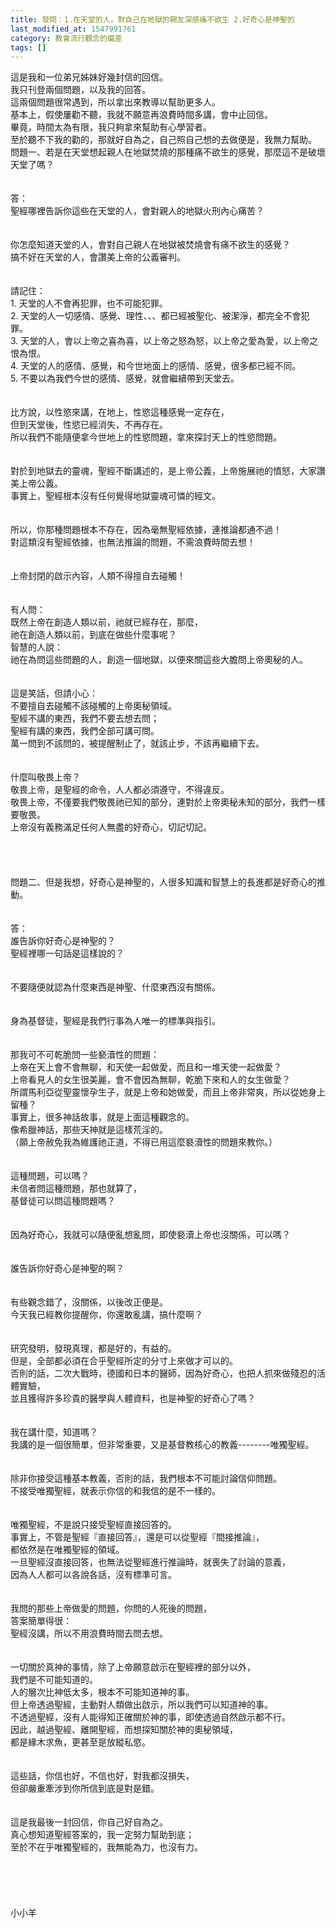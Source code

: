 ```yaml
---
title: 發問：1.在天堂的人，對自己在地獄的親友深感痛不欲生 2.好奇心是神聖的
last_modified_at: 1547991761
category: 教會流行觀念的偏差
tags: []
---
```


<p>這是我和一位弟兄姊妹好幾封信的回信。<br/>我只刊登兩個問題，以及我的回答。<br/>這兩個問題很常遇到，所以拿出來教導以幫助更多人。<br/>基本上，假使屢勸不聽，我就不願意再浪費時間多講，會中止回信。<br/>畢竟，時間太為有限，我只夠拿來幫助有心學習者。<br/>至於聽不下我的勸的，那就好自為之，自己照自己想的去做便是，我無力幫助。<br/><!--more-->問題一、若是在天堂想起親人在地獄焚燒的那種痛不欲生的感覺，那麼這不是破壞天堂了嗎？<br/><br/><br/>答：<br/>聖經哪裡告訴你這些在天堂的人，會對親人的地獄火刑內心痛苦？<br/> <br/><br/>你怎麼知道天堂的人，會對自己親人在地獄被焚燒會有痛不欲生的感覺？<br/>搞不好在天堂的人，會讚美上帝的公義審判。<br/><br/><br/>請記住：<br/>1.	天堂的人不會再犯罪，也不可能犯罪。<br/>2.	天堂的人一切感情、感覺、理性、、、都已經被聖化、被潔淨，都完全不會犯罪。<br/>3.	天堂的人，會以上帝之喜為喜，以上帝之怒為怒，以上帝之愛為愛，以上帝之恨為恨。<br/>4.	天堂的人的感情、感覺，和今世地面上的感情、感覺，很多都已經不同。<br/>5.	不要以為我們今世的感情、感覺，就會繼續帶到天堂去。<br/><br/><br/>比方說，以性慾來講，在地上，性慾這種感覺一定存在，<br/>但到天堂後，性慾已經消失，不再存在。<br/>所以我們不能隨便拿今世地上的性慾問題，拿來探討天上的性慾問題。<br/><br/><br/>對於到地獄去的靈魂，聖經不斷講述的，是上帝公義，上帝施展祂的憤怒，大家讚美上帝公義。<br/>事實上，聖經根本沒有任何覺得地獄靈魂可憐的經文。<br/><br/><br/>所以，你那種問題根本不存在，因為毫無聖經依據，連推論都通不過！<br/>對這類沒有聖經依據，也無法推論的問題，不需浪費時間去想！<br/> <br/><br/>上帝封閉的啟示內容，人類不得擅自去碰觸！<br/> <br/><br/>有人問：<br/>既然上帝在創造人類以前，祂就已經存在，那麼，<br/>祂在創造人類以前，到底在做些什麼事呢？<br/>智慧的人說：<br/>祂在為問這些問題的人，創造一個地獄，以便來關這些大膽問上帝奧秘的人。<br/> <br/><br/>這是笑話，但請小心：<br/>不要擅自去碰觸不該碰觸的上帝奧秘領域。<br/>聖經不講的東西，我們不要去想去問；<br/>聖經有講的東西，我們全部可講可問。<br/>萬一問到不該問的，被提醒制止了，就該止步，不該再繼續下去。<br/> <br/><br/>什麼叫敬畏上帝？<br/>敬畏上帝，是聖經的命令，人人都必須遵守，不得違反。<br/>敬畏上帝，不僅要我們敬畏祂已知的部分，連對於上帝奧秘未知的部分，我們一樣要敬畏。<br/>上帝沒有義務滿足任何人無盡的好奇心，切記切記。<br/> <br/> <br/><br/><br/>問題二、但是我想，好奇心是神聖的，人很多知識和智慧上的長進都是好奇心的推動。<br/><br/><br/>答：<br/>誰告訴你好奇心是神聖的？<br/>聖經裡哪一句話是這樣說的？<br/> <br/><br/>不要隨便就認為什麼東西是神聖、什麼東西沒有關係。<br/> <br/><br/>身為基督徒，聖經是我們行事為人唯一的標準與指引。<br/> <br/><br/>那我可不可乾脆問一些褻瀆性的問題：<br/>上帝在天上會不會無聊，和天使一起做愛，而且和一堆天使一起做愛？<br/>上帝看見人的女生很美麗，會不會因為無聊，乾脆下來和人的女生做愛？<br/>所謂馬利亞從聖靈懷孕生子，就是上帝和她做愛，而且上帝非常爽，所以從她身上留種？<br/>事實上，很多神話故事，就是上面這種觀念的。<br/>像希臘神話，那些天神就是這樣荒淫的。<br/>（願上帝赦免我為維護祂正道，不得已用這麼褻瀆性的問題來教你。）<br/> <br/><br/>這種問題，可以嗎？<br/>未信者問這種問題，那也就算了，<br/>基督徒可以問這種問題嗎？<br/> <br/><br/>因為好奇心，我就可以隨便亂想亂問，即使褻瀆上帝也沒關係，可以嗎？<br/> <br/><br/>誰告訴你好奇心是神聖的啊？<br/> <br/><br/>有些觀念錯了，沒關係，以後改正便是。<br/>今天我已經教你提醒你，你還敢亂講，搞什麼啊？<br/> <br/><br/>研究發明，發現真理，都是好的，有益的。<br/>但是，全部都必須在合乎聖經所定的分寸上來做才可以的。<br/>否則的話，二次大戰時，德國和日本的醫師，因為好奇心，也把人抓來做殘忍的活體實驗，<br/>並且獲得許多珍貴的醫學與人體資料，也是神聖的好奇心了嗎？<br/> <br/> <br/>我在講什麼，知道嗎？<br/>我講的是一個很簡單，但非常重要，又是基督教核心的教義--------唯獨聖經。<br/> <br/><br/>除非你接受這種基本教義，否則的話，我們根本不可能討論信仰問題。<br/>不接受唯獨聖經，就表示你信的和我信的是不一樣的。<br/> <br/><br/>唯獨聖經，不是說只接受聖經直接回答的。<br/>事實上，不管是聖經『直接回答』，還是可以從聖經『間接推論』，<br/>都依然是在唯獨聖經的領域。<br/>一旦聖經沒直接回答，也無法從聖經進行推論時，就喪失了討論的意義，<br/>因為人人都可以各說各話，沒有標準可言。<br/> <br/><br/>我問的那些上帝做愛的問題，你問的人死後的問題，<br/>答案簡單得很：<br/>聖經沒講，所以不用浪費時間去問去想。<br/> <br/><br/>一切關於真神的事情，除了上帝願意啟示在聖經裡的部分以外，<br/>我們是不可能知道的。<br/>人的層次比神低太多，根本不可能知道神的事。<br/>但上帝透過聖經，主動對人類做出啟示，所以我們可以知道神的事。<br/>不透過聖經，沒有人能得知正確關於神的事，即使透過自然啟示都不行。<br/>因此，越過聖經、離開聖經，而想探知關於神的奧秘領域，<br/>都是緣木求魚，更甚至是放縱私慾。<br/> <br/><br/>這些話，你信也好，不信也好，對我都沒損失，<br/>但卻嚴重牽涉到你所信到底是對是錯。<br/> <br/><br/>這是我最後一封回信，你自己好自為之。<br/>真心想知道聖經答案的，我一定努力幫助到底；<br/>至於不在乎唯獨聖經的，我無能為力，也沒有力。<br/> <br/><br/><br/><br/><br/>小小羊<br/><br/><br/><br/><br/><br/><br/><br/> <br/><br/>
</p>